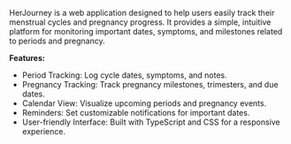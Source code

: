 HerJourney is a web application designed to help users easily track their menstrual cycles and pregnancy progress. It provides a simple, intuitive platform for monitoring important dates, symptoms, and milestones related to periods and pregnancy.

**Features:**
- Period Tracking: Log cycle dates, symptoms, and notes.
- Pregnancy Tracking: Track pregnancy milestones, trimesters, and due dates.
- Calendar View: Visualize upcoming periods and pregnancy events.
- Reminders: Set customizable notifications for important dates.
- User-friendly Interface: Built with TypeScript and CSS for a responsive experience.
